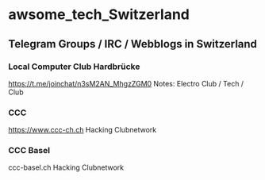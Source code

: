 # awsome_tech_Switzerland
## Telegram Groups / IRC / Webblogs in Switzerland


### Local Computer Club Hardbrücke
https://t.me/joinchat/n3sM2AN_MhgzZGM0
Notes: Electro Club / Tech / Club


### CCC 
https://www.ccc-ch.ch
Hacking Clubnetwork 

### CCC Basel
ccc-basel.ch
Hacking Clubnetwork
